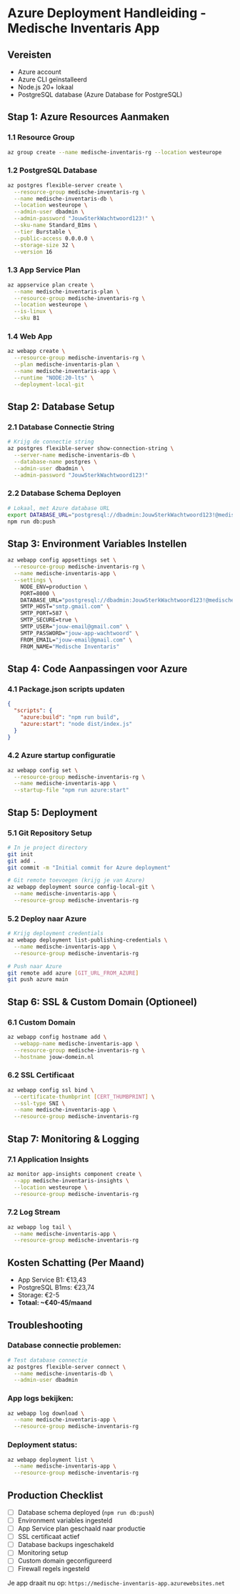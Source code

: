 
# Azure Deployment Handleiding - Medische Inventaris App

## Vereisten
- Azure account
- Azure CLI geïnstalleerd
- Node.js 20+ lokaal
- PostgreSQL database (Azure Database for PostgreSQL)

## Stap 1: Azure Resources Aanmaken

### 1.1 Resource Group
```bash
az group create --name medische-inventaris-rg --location westeurope
```

### 1.2 PostgreSQL Database
```bash
az postgres flexible-server create \
  --resource-group medische-inventaris-rg \
  --name medische-inventaris-db \
  --location westeurope \
  --admin-user dbadmin \
  --admin-password "JouwSterkWachtwoord123!" \
  --sku-name Standard_B1ms \
  --tier Burstable \
  --public-access 0.0.0.0 \
  --storage-size 32 \
  --version 16
```

### 1.3 App Service Plan
```bash
az appservice plan create \
  --name medische-inventaris-plan \
  --resource-group medische-inventaris-rg \
  --location westeurope \
  --is-linux \
  --sku B1
```

### 1.4 Web App
```bash
az webapp create \
  --resource-group medische-inventaris-rg \
  --plan medische-inventaris-plan \
  --name medische-inventaris-app \
  --runtime "NODE:20-lts" \
  --deployment-local-git
```

## Stap 2: Database Setup

### 2.1 Database Connectie String
```bash
# Krijg de connectie string
az postgres flexible-server show-connection-string \
  --server-name medische-inventaris-db \
  --database-name postgres \
  --admin-user dbadmin \
  --admin-password "JouwSterkWachtwoord123!"
```

### 2.2 Database Schema Deployen
```bash
# Lokaal, met Azure database URL
export DATABASE_URL="postgresql://dbadmin:JouwSterkWachtwoord123!@medische-inventaris-db.postgres.database.azure.com:5432/postgres?sslmode=require"
npm run db:push
```

## Stap 3: Environment Variables Instellen

```bash
az webapp config appsettings set \
  --resource-group medische-inventaris-rg \
  --name medische-inventaris-app \
  --settings \
    NODE_ENV=production \
    PORT=8000 \
    DATABASE_URL="postgresql://dbadmin:JouwSterkWachtwoord123!@medische-inventaris-db.postgres.database.azure.com:5432/postgres?sslmode=require" \
    SMTP_HOST="smtp.gmail.com" \
    SMTP_PORT=587 \
    SMTP_SECURE=true \
    SMTP_USER="jouw-email@gmail.com" \
    SMTP_PASSWORD="jouw-app-wachtwoord" \
    FROM_EMAIL="jouw-email@gmail.com" \
    FROM_NAME="Medische Inventaris"
```

## Stap 4: Code Aanpassingen voor Azure

### 4.1 Package.json scripts updaten
```json
{
  "scripts": {
    "azure:build": "npm run build",
    "azure:start": "node dist/index.js"
  }
}
```

### 4.2 Azure startup configuratie
```bash
az webapp config set \
  --resource-group medische-inventaris-rg \
  --name medische-inventaris-app \
  --startup-file "npm run azure:start"
```

## Stap 5: Deployment

### 5.1 Git Repository Setup
```bash
# In je project directory
git init
git add .
git commit -m "Initial commit for Azure deployment"

# Git remote toevoegen (krijg je van Azure)
az webapp deployment source config-local-git \
  --name medische-inventaris-app \
  --resource-group medische-inventaris-rg
```

### 5.2 Deploy naar Azure
```bash
# Krijg deployment credentials
az webapp deployment list-publishing-credentials \
  --name medische-inventaris-app \
  --resource-group medische-inventaris-rg

# Push naar Azure
git remote add azure [GIT_URL_FROM_AZURE]
git push azure main
```

## Stap 6: SSL & Custom Domain (Optioneel)

### 6.1 Custom Domain
```bash
az webapp config hostname add \
  --webapp-name medische-inventaris-app \
  --resource-group medische-inventaris-rg \
  --hostname jouw-domein.nl
```

### 6.2 SSL Certificaat
```bash
az webapp config ssl bind \
  --certificate-thumbprint [CERT_THUMBPRINT] \
  --ssl-type SNI \
  --name medische-inventaris-app \
  --resource-group medische-inventaris-rg
```

## Stap 7: Monitoring & Logging

### 7.1 Application Insights
```bash
az monitor app-insights component create \
  --app medische-inventaris-insights \
  --location westeurope \
  --resource-group medische-inventaris-rg
```

### 7.2 Log Stream
```bash
az webapp log tail \
  --name medische-inventaris-app \
  --resource-group medische-inventaris-rg
```

## Kosten Schatting (Per Maand)
- App Service B1: €13,43
- PostgreSQL B1ms: €23,74  
- Storage: €2-5
- **Totaal: ~€40-45/maand**

## Troubleshooting

### Database connectie problemen:
```bash
# Test database connectie
az postgres flexible-server connect \
  --name medische-inventaris-db \
  --admin-user dbadmin
```

### App logs bekijken:
```bash
az webapp log download \
  --name medische-inventaris-app \
  --resource-group medische-inventaris-rg
```

### Deployment status:
```bash
az webapp deployment list \
  --name medische-inventaris-app \
  --resource-group medische-inventaris-rg
```

## Production Checklist
- [ ] Database schema deployed (`npm run db:push`)
- [ ] Environment variables ingesteld
- [ ] App Service plan geschaald naar productie
- [ ] SSL certificaat actief
- [ ] Database backups ingeschakeld
- [ ] Monitoring setup
- [ ] Custom domain geconfigureerd
- [ ] Firewall regels ingesteld

Je app draait nu op: `https://medische-inventaris-app.azurewebsites.net`
